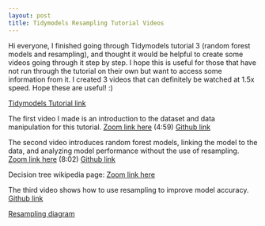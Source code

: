 ```yaml
---
layout: post
title: Tidymodels Resampling Tutorial Videos
---
```


Hi everyone, I finished going through Tidymodels tutorial 3 (random forest models and resampling), and thought it would be helpful to create some videos going through it step by step. I hope this is useful for those that have not run through the tutorial on their own but want to access some information from it. I created 3 videos that can definitely be watched at 1.5x speed. Hope these are useful! :)

[Tidymodels Tutorial link](https://www.tidymodels.org/start/resampling/)

The first video I made is an introduction to the dataset and data manipulation for this tutorial. 
[Zoom link here](https://washington.zoom.us/rec/share/Q2EgCvht2QPCfjmfpB0irJdsQr-ks_ZKHSmBIdOr4sxKc4capIRpIn5AeJqvY3tJ.sbOQX9hjehunQrgp?startTime=1638770434000) (4:59) [Github link](https://github.com/drlawson/drlawson.github.io/blob/master/images/TidymodelsTut3V1.mp4)

The second video introduces random forest models, linking the model to the data, and analyzing model performance without the use of resampling. [Zoom link here](https://washington.zoom.us/rec/share/OEA_AeWz3GOg9OCAooTjW_6eKLznR6aigXPcsv07qJB23WXJKWBcJGFS0UWSK-O_.EpID1FNutTyAOkfa?startTime=1638781105000) (8:02) [Github link](https://github.com/drlawson/drlawson.github.io/blob/master/images/TidymodelsTut3V2.mp4)

Decision tree wikipedia page: [Zoom link here](https://en.wikipedia.org/wiki/Decision_tree)

The third video shows how to use resampling to improve model accuracy. [Github link](https://github.com/drlawson/drlawson.github.io/blob/master/images/tut_3_v3.mp4) 

[Resampling diagram](https://raw.githubusercontent.com/drlawson/drlawson.github.io/master/images/tutorial3screenshot.jpg)